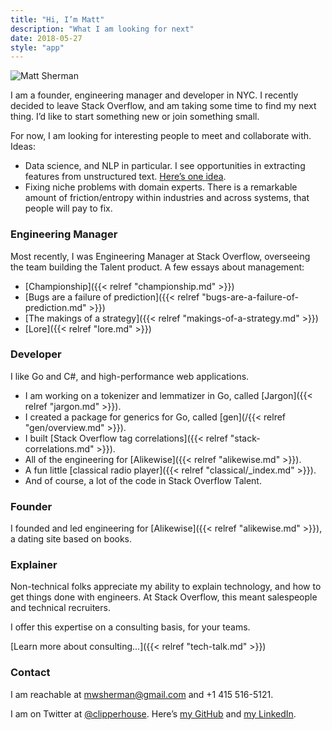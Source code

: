 ```yaml
---
title: "Hi, I’m Matt"
description: "What I am looking for next"
date: 2018-05-27
style: "app"
---
```


![Matt Sherman](https://pbs.twimg.com/profile_images/557247446649036800/JSalo08u_400x400.jpeg#photo)

I am a founder, engineering manager and developer in NYC. I recently decided to leave Stack Overflow, and am taking some time to find my next thing. I’d like to start something new or join something small.

For now, I am looking for interesting people to meet and collaborate with. Ideas:

- Data science, and NLP in particular. I see opportunities in extracting features from unstructured text. [Here’s one idea](https://docs.google.com/document/d/1lqMYoLtqeu6q2Q_ToI_f5hHMV4tNULtgL9jVizhE7SA/edit?usp=sharing).
- Fixing niche problems with domain experts. There is a remarkable amount of friction/entropy within industries and across systems, that people will pay to fix.

### Engineering Manager

Most recently, I was Engineering Manager at Stack Overflow, overseeing the team building the Talent product. A few essays about management:

- [Championship]({{< relref "championship.md" >}})
- [Bugs are a failure of prediction]({{< relref "bugs-are-a-failure-of-prediction.md" >}})
- [The makings of a strategy]({{< relref "makings-of-a-strategy.md" >}})
- [Lore]({{< relref "lore.md" >}})

### Developer

I like Go and C#, and high-performance web applications.

- I am working on a tokenizer and lemmatizer in Go, called [Jargon]({{< relref "jargon.md" >}}).
- I created a package for generics for Go, called [gen](/{{< relref "gen/overview.md" >}}).
- I built [Stack Overflow tag correlations]({{< relref "stack-correlations.md" >}}).
- All of the engineering for [Alikewise]({{< relref "alikewise.md" >}}).
- A fun little [classical radio player]({{< relref "classical/_index.md" >}}).
- And of course, a lot of the code in Stack Overflow Talent.

### Founder

I founded and led engineering for [Alikewise]({{< relref "alikewise.md" >}}), a dating site based on books.

### Explainer

Non-technical folks appreciate my ability to explain technology, and how to get things done with engineers. At Stack Overflow, this meant salespeople and technical recruiters.

I offer this expertise on a consulting basis, for your teams.

[Learn more about consulting...]({{< relref "tech-talk.md" >}})

### Contact

I am reachable at mwsherman@gmail.com and +1 415 516-5121.

I am on Twitter at [@clipperhouse](https://mobile.twitter.com/@clipperhouse). Here’s [my GitHub](https://github.com/clipperhouse) and [my LinkedIn](https://linkedin.com/in/clipperhouse).
